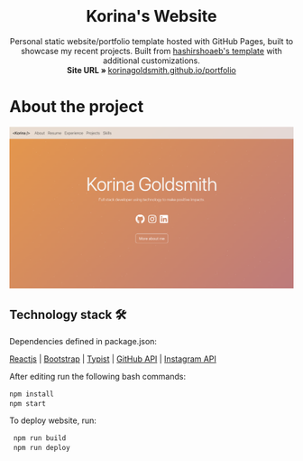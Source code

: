 <!-- PROJECT LOGO -->
<br />
<p align="center">
  <h1 align="center">Korina's Website</h1>

  <p align="center">
    Personal static website/portfolio template hosted with GitHub Pages, built to showcase my recent projects. 
    Built from <a href = "https://github.com/hashirshoaeb/home"> hashirshoaeb's template</a> with additional customizations.
    <br/>
    <strong>Site URL » </strong> 
    <a href="https://korinagoldsmith.github.io/portfolio">korinagoldsmith.github.io/portfolio</a>
    <br />
</p>

# About the project

[![Site preview](/public/preview.png)](https://korinagoldsmith.github.io)


## Technology stack 🛠️

Dependencies defined in package.json:

[Reactjs](https://reactjs.org/)
| [Bootstrap](https://getbootstrap.com/)
| [Typist](https://github.com/jstejada/react-typist)
| [GitHub API](https://developer.github.com/v3/repos/)
| [Instagram API](https://www.instagram.com/developer/embedding/)


After editing run the following bash commands:

   ```bash
   npm install
   npm start
   ```

To deploy website, run:

   ```bash
    npm run build
    npm run deploy
   ```